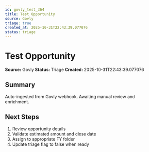 ```yaml
---
id: govly_test_364
title: Test Opportunity
source: Govly
triage: true
created_at: 2025-10-31T22:43:39.077076
status: triage
---
```


# Test Opportunity

**Source:** Govly
**Status:** Triage
**Created:** 2025-10-31T22:43:39.077076

## Summary

Auto-ingested from Govly webhook. Awaiting manual review and enrichment.

## Next Steps

1. Review opportunity details
2. Validate estimated amount and close date
3. Assign to appropriate FY folder
4. Update triage flag to false when ready
